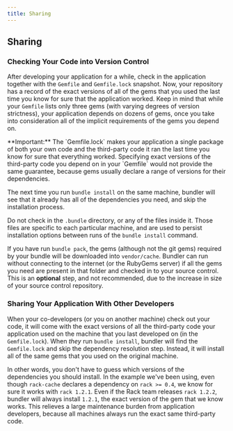 ```yaml
---
title: Sharing
---
```


## Sharing

### Checking Your Code into Version Control

After developing your application for a while, check in the application together
with the `Gemfile` and `Gemfile.lock` snapshot. Now, your repository has a record
of the exact versions of all of the gems that you used the last time you know for
sure that the application worked. Keep in mind that while your `Gemfile` lists
only three gems (with varying degrees of version strictness), your application
depends on dozens of gems, once you take into consideration all of the implicit
requirements of the gems you depend on.

<aside class="alert alert-info" markdown="1">
**Important:** The `Gemfile.lock` makes your application a single
package of both your own code and the third-party code it ran the last time you
know for sure that everything worked. Specifying exact versions of the third-party
code you depend on in your `Gemfile` would not provide the same guarantee,
because gems usually declare a range of versions for their dependencies.
</aside>

The next time you run `bundle install` on the same machine, bundler will see
that it already has all of the dependencies you need, and skip the installation process.

Do not check in the `.bundle` directory, or any of the files inside it. Those
files are specific to each particular machine, and are used to persist installation
options between runs of the `bundle install` command.

If you have run `bundle pack`, the gems (although not the git gems) required
by your bundle will be downloaded into `vendor/cache`. Bundler can run without
connecting to the internet (or the RubyGems server) if all the gems you need are
present in that folder and checked in to your source control. This is an **optional**
step, and not recommended, due to the increase in size of your source control repository.

### Sharing Your Application With Other Developers

When your co-developers (or you on another machine) check out your code, it will
come with the exact versions of all the third-party code your application used
on the machine that you last developed on (in the `Gemfile.lock`). When *they*
run `bundle install`, bundler will find the `Gemfile.lock` and skip the dependency
resolution step. Instead, it will install all of the same gems that you used on
the original machine.

In other words, you don't have to guess which versions of the dependencies you
should install. In the example we've been using, even though `rack-cache` declares
a dependency on `rack >= 0.4`, we know for sure it works with `rack 1.2.1`. Even
if the Rack team releases `rack 1.2.2`, bundler will always install `1.2.1`, the
exact version of the gem that we know works. This relieves a large maintenance
burden from application developers, because all machines always run the exact
same third-party code.
